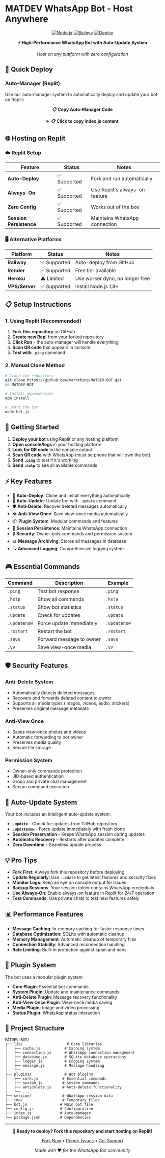 
# MATDEV WhatsApp Bot - Host Anywhere

<div align="center">

[![Node.js](https://img.shields.io/badge/Node.js-18+-brightgreen.svg)](https://nodejs.org/)
[![Baileys](https://img.shields.io/badge/Baileys-Latest-blue.svg)](https://github.com/WhiskeySockets/Baileys)
[![Deploy](https://img.shields.io/badge/Deploy-One--Click-success.svg)]()

**⚡ High-Performance WhatsApp Bot with Auto-Update System**

*Host on any platform with zero configuration*

</div>

## 🚀 Quick Deploy

### Auto-Manager (Replit)
Use our auto-manager system to automatically deploy and update your bot on Replit:

<div align="center">

**📋 Copy Auto-Manager Code**

<details>
<summary><strong>📋 Click to copy index.js content</strong></summary>

```javascript
const { spawn, spawnSync } = require('child_process');
const { existsSync } = require('fs');

console.log('🎯 MATDEV Bot Auto-Manager');
console.log('📍 Working in:', __dirname);

// Your GitHub repository
const GITHUB_REPO = 'https://github.com/marhthing/MATDEV-BOT.git';

// Check if this is an initial setup, restart, or forced update
const isInitialSetup = !existsSync('bot.js') || !existsSync('config.js') || !existsSync('package.json');
const isForcedUpdate = existsSync('.update_flag.json');

if (isInitialSetup || isForcedUpdate) {
    if (isForcedUpdate) {
        console.log('🔄 Forced update detected - recloning from GitHub...');
    } else {
        console.log('🔧 Initial setup detected - cloning from GitHub...');
    }
    cloneAndSetup();
} else {
    console.log('🚀 Starting MATDEV bot...');
    startBot();
}

function cloneAndSetup() {
    console.log('📥 Cloning bot from GitHub...');
    console.log('🔗 Repository:', GITHUB_REPO);

    // Clean workspace (preserve important files)
    console.log('🧹 Cleaning workspace (preserving session folder, .env, and config.js)...');
    spawnSync('bash', ['-c', 'find . -maxdepth 1 ! -name "." ! -name "index.js" ! -name "node_modules" ! -name "session" ! -name ".env" ! -name "config.js" -exec rm -rf {} +'], { stdio: 'inherit' });

    // Clone repository
    const cloneResult = spawnSync('git', ['clone', GITHUB_REPO, 'temp_clone'], {
        stdio: 'inherit'
    });

    if (cloneResult.error || cloneResult.status !== 0) {
        console.error('❌ Failed to clone repository!');
        console.error('Error:', cloneResult.error?.message || `Exit code: ${cloneResult.status}`);
        process.exit(1);
    }

    // Backup and move files
    console.log('📁 Moving bot files (preserving existing .env and config.js)...');
    spawnSync('bash', ['-c', 'cp .env .env.backup 2>/dev/null || true; cp config.js config.js.backup 2>/dev/null || true'], { stdio: 'inherit' });
    
    const moveResult = spawnSync('bash', ['-c', 'cp -r temp_clone/. . && rm -rf temp_clone'], {
        stdio: 'inherit'
    });
    
    spawnSync('bash', ['-c', 'mv .env.backup .env 2>/dev/null || true; mv config.js.backup config.js 2>/dev/null || true'], { stdio: 'inherit' });

    if (moveResult.error || moveResult.status !== 0) {
        console.error('❌ Failed to move bot files!');
        console.error('Error:', moveResult.error?.message || `Exit code: moveResult.status}`);
        process.exit(1);
    }

    console.log('✅ Bot files moved successfully!');

    // Find entry point
    let entryPoint = findEntryPoint();
    if (!entryPoint) {
        console.error('❌ No bot entry point found!');
        process.exit(1);
    }
    console.log(`✅ Found bot entry point: ${entryPoint}`);

    // Install dependencies
    if (existsSync('package.json')) {
        console.log('📦 Installing dependencies...');
        const installResult = spawnSync('npm', ['install'], {
            stdio: 'inherit'
        });

        if (installResult.error || installResult.status !== 0) {
            console.error('❌ Failed to install dependencies');
            process.exit(1);
        }
        console.log('✅ Dependencies installed!');
    }

    // Start the bot
    startBot(entryPoint);
}

function findEntryPoint() {
    const possibleEntryPoints = ['bot.js', 'app.js', 'main.js', 'src/index.js'];
    
    for (const file of possibleEntryPoints) {
        if (existsSync(file)) {
            return file;
        }
    }

    // Check package.json for main field
    if (existsSync('package.json')) {
        try {
            const packageJson = JSON.parse(require('fs').readFileSync('package.json', 'utf8'));
            if (packageJson.main && existsSync(packageJson.main)) {
                return packageJson.main;
            }
        } catch (err) {
            console.log('⚠️ Could not read package.json main field');
        }
    }

    return null;
}

function startBot(entryPoint = 'bot.js') {
    console.log(`🚀 Starting bot: ${entryPoint}`);

    const botProcess = spawn('node', [entryPoint], {
        stdio: 'inherit'
    });

    let restartCount = 0;
    const maxRestarts = 5;

    botProcess.on('exit', (code, signal) => {
        console.log(`🔄 Bot exited with code ${code}, signal ${signal}`);
        
        if (signal !== 'SIGTERM' && signal !== 'SIGINT') {
            if (code === 0) {
                console.log(`🔄 Restarting bot as requested...`);
                setTimeout(() => startBot(entryPoint), 2000);
            } else {
                // Check for update requests
                const isInitialSetup = !existsSync('bot.js') || !existsSync('config.js') || !existsSync('package.json');
                const isForcedUpdate = existsSync('.update_flag.json');
                
                if (isInitialSetup || isForcedUpdate) {
                    console.log('🔄 Update triggered - initiating recloning process...');
                    cloneAndSetup();
                    return;
                }
                
                restartCount++;
                if (restartCount <= maxRestarts) {
                    console.log(`🔄 Restarting bot after crash... (${restartCount}/${maxRestarts})`);
                    setTimeout(() => startBot(entryPoint), 2000);
                } else {
                    console.error('❌ Too many crash restarts, stopping');
                    process.exit(1);
                }
            }
        } else {
            console.log('🛑 Bot stopped by manager');
        }
    });

    botProcess.on('error', (error) => {
        console.error('❌ Bot start error:', error.message);
    });

    // Handle process signals
    process.on('SIGUSR1', () => {
        console.log('🔄 Received restart signal, restarting bot...');
        botProcess.kill('SIGTERM');
        setTimeout(() => startBot(entryPoint), 2000);
    });

    process.on('SIGTERM', () => {
        console.log('🛑 Received shutdown signal, stopping bot...');
        botProcess.kill('SIGTERM');
        process.exit(0);
    });

    process.on('SIGINT', () => {
        console.log('🛑 Received interrupt signal, stopping bot...');
        botProcess.kill('SIGINT');
        process.exit(0);
    });

    console.log('✅ Bot manager running!');
}

// Prevent manager from exiting unexpectedly  
process.on('uncaughtException', (error) => {
    console.error('❌ Manager uncaught exception:', error);
});

process.on('unhandledRejection', (reason, promise) => {
    console.error('❌ Manager unhandled rejection:', reason);
});
```

</details>

</div>

## 🌐 Hosting on Replit

### ☁️ Replit Setup
| Feature | Status | Notes |
|---------|--------|-------|
| **Auto-Deploy** | ✅ Supported | Fork and run automatically |
| **Always-On** | ✅ Supported | Use Replit's always-on feature |
| **Zero Config** | ✅ Supported | Works out of the box |
| **Session Persistence** | ✅ Supported | Maintains WhatsApp connection |

### 🖥️ Alternative Platforms
| Platform | Status | Notes |
|----------|---------|-------|
| **Railway** | ✅ Supported | Auto-deploy from GitHub |
| **Render** | ✅ Supported | Free tier available |
| **Heroku** | ⚠️ Limited | Use worker dyno, no longer free |
| **VPS/Server** | ✅ Supported | Install Node.js 18+ |

## 📋 Setup Instructions

### 1. Using Replit (Recommended)
1. **Fork this repository** on GitHub
2. **Create new Repl** from your forked repository
3. **Click Run** - the auto-manager will handle everything
4. **Scan QR code** that appears in console
5. **Test with** `.ping` command

### 2. Manual Clone Method
```bash
# Clone the repository
git clone https://github.com/marhthing/MATDEV-BOT.git
cd MATDEV-BOT

# Install dependencies
npm install

# Start the bot
node bot.js
```

## 📱 Getting Started

1. **Deploy your bot** using Replit or any hosting platform
2. **Open console/logs** in your hosting platform
3. **Look for QR code** in the console output
4. **Scan QR code** with WhatsApp (must be phone that will own the bot)
5. **Send `.ping`** to test if it's working
6. **Send `.help`** to see all available commands

## ⚡ Key Features

- 🚀 **Auto-Deploy**: Clone and install everything automatically
- 🔄 **Auto-Update**: Update bot with `.update` command
- 🛡️ **Anti-Delete**: Recover deleted messages automatically
- 👁️ **Anti-View Once**: Save view-once media automatically
- 📦 **Plugin System**: Modular commands and features
- 💾 **Session Persistence**: Maintains WhatsApp connection
- 🔒 **Security**: Owner-only commands and permission system
- 📊 **Message Archiving**: Stores all messages in database
- 🔍 **Advanced Logging**: Comprehensive logging system

## 🎮 Essential Commands

| Command | Description | Example |
|---------|-------------|---------|
| `.ping` | Test bot response | `.ping` |
| `.help` | Show all commands | `.help` |
| `.status` | Show bot statistics | `.status` |
| `.update` | Check for updates | `.update` |
| `.updatenow` | Force update immediately | `.updatenow` |
| `.restart` | Restart the bot | `.restart` |
| `.save` | Forward message to owner | `.save` |
| `.vv` | Save view-once media | `.vv` |

## 🛡️ Security Features

### Anti-Delete System
- Automatically detects deleted messages
- Recovers and forwards deleted content to owner
- Supports all media types (images, videos, audio, stickers)
- Preserves original message metadata

### Anti-View Once
- Saves view-once photos and videos
- Automatic forwarding to bot owner
- Preserves media quality
- Secure file storage

### Permission System
- Owner-only commands protection
- JID-based authentication
- Group and private chat management
- Secure command execution

## 🤖 Auto-Update System

Your bot includes an intelligent auto-update system:

- **`.update`** - Check for updates from GitHub repository
- **`.updatenow`** - Force update immediately with fresh clone
- **Session Preservation** - Keeps WhatsApp session during updates
- **Automatic Recovery** - Restarts after updates complete
- **Zero Downtime** - Seamless update process



## 💡 Pro Tips

- **Fork First**: Always fork this repository before deploying
- **Update Regularly**: Use `.update` to get latest features and security fixes
- **Monitor Logs**: Keep an eye on console output for issues
- **Backup Sessions**: Your session folder contains WhatsApp credentials
- **Use Always-On**: Enable always-on feature in Replit for 24/7 operation
- **Test Commands**: Use private chats to test new features safely

## 📊 Performance Features

- **Message Caching**: In-memory caching for faster response times
- **Database Optimization**: SQLite with automatic cleanup
- **Memory Management**: Automatic cleanup of temporary files
- **Connection Stability**: Advanced reconnection handling
- **Rate Limiting**: Built-in protection against spam and bans

## 🔌 Plugin System

The bot uses a modular plugin system:

- **Core Plugin**: Essential bot commands
- **System Plugin**: Update and maintenance commands
- **Anti-Delete Plugin**: Message recovery functionality
- **Anti-View Once Plugin**: View-once media saving
- **Media Plugin**: Image and video processing
- **Status Plugin**: WhatsApp status interaction

## 📁 Project Structure

```
MATDEV-BOT/
├── lib/                    # Core libraries
│   ├── cache.js           # Caching system
│   ├── connection.js      # WhatsApp connection management
│   ├── database.js        # SQLite database operations
│   ├── logger.js          # Logging system
│   ├── message.js         # Message handling
│   └── ...
├── plugins/               # Bot plugins
│   ├── core.js           # Essential commands
│   ├── system.js         # System commands
│   ├── antidelete.js     # Anti-delete functionality
│   └── ...
├── session/              # WhatsApp session data
├── tmp/                  # Temporary files
├── bot.js               # Main bot file
├── config.js            # Configuration
├── index.js             # Auto-manager
└── package.json         # Dependencies
```

---

<div align="center">

**🚀 Ready to deploy? Fork this repository and start hosting on Replit!**

[Fork Now](https://github.com/marhthing/MATDEV-BOT/fork) • [Report Issues](https://github.com/marhthing/MATDEV-BOT/issues) • [Get Support](https://github.com/marhthing/MATDEV-BOT/discussions)

*Made with ❤️ for the WhatsApp Bot community*

</div>
